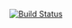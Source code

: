 [![Build Status](https://travis-ci.com/KatherineSing/node-class.svg?branch=master)](https://travis-ci.com/KatherineSing/node-class)